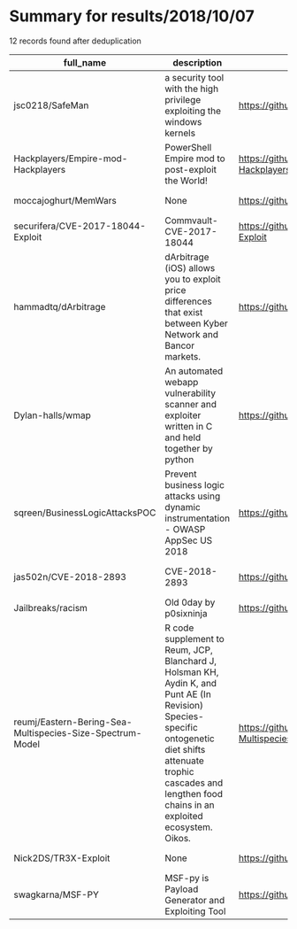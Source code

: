 
# Summary for results/2018/10/07
    
12 records found after deduplication

| full_name | description | html_url | matched_list | matched_count | pushed_at | size | stargazers_count | language | forks_count | vul_ids |
|-----------------------------------------------------------|----------------------------------------------------------------------------------------------------------------------------------------------------------------------------------------------------------------------------|------------------------------------------------------------------------------|----------------------|-----------------|---------------------------|--------|--------------------|------------|---------------|--------------------|
| jsc0218/SafeMan | a security tool with the high privilege exploiting the windows kernels | https://github.com/jsc0218/SafeMan | ['exploit'] | 1 | 2018-10-07 10:07:39+00:00 | 706 | 7 | C | 1 | [] |
| Hackplayers/Empire-mod-Hackplayers | PowerShell Empire mod to post-exploit the World! | https://github.com/Hackplayers/Empire-mod-Hackplayers | ['exploit'] | 1 | 2018-10-07 13:15:19+00:00 | 8915 | 122 | PowerShell | 40 | [] |
| moccajoghurt/MemWars | None | https://github.com/moccajoghurt/MemWars | ['exploit'] | 1 | 2018-10-07 14:05:33+00:00 | 37989 | 32 | C++ | 17 | [] |
| securifera/CVE-2017-18044-Exploit | Commvault-CVE-2017-18044 | https://github.com/securifera/CVE-2017-18044-Exploit | ['cve-2', 'exploit'] | 2 | 2018-10-07 18:12:55+00:00 | 8 | 3 | C++ | 5 | ['CVE-2017-18044'] |
| hammadtq/dArbitrage | dArbitrage (iOS) allows you to exploit price differences that exist between Kyber Network and Bancor markets. | https://github.com/hammadtq/dArbitrage | ['exploit'] | 1 | 2018-10-07 17:48:08+00:00 | 57137 | 5 | HTML | 2 | [] |
| Dylan-halls/wmap | An automated webapp vulnerability scanner and exploiter written in C and held together by python | https://github.com/Dylan-halls/wmap | ['exploit'] | 1 | 2018-10-07 14:14:01+00:00 | 151 | 1 | C | 0 | [] |
| sqreen/BusinessLogicAttacksPOC | Prevent business logic attacks using dynamic instrumentation - OWASP AppSec US 2018 | https://github.com/sqreen/BusinessLogicAttacksPOC | ['attack poc'] | 1 | 2018-10-07 06:50:21+00:00 | 4 | 1 | Ruby | 1 | [] |
| jas502n/CVE-2018-2893 | CVE-2018-2893 | https://github.com/jas502n/CVE-2018-2893 | ['cve-2'] | 1 | 2018-10-07 09:53:54+00:00 | 2737 | 10 | Python | 9 | ['CVE-2018-2893'] |
| Jailbreaks/racism | Old 0day by p0sixninja | https://github.com/Jailbreaks/racism | ['0day'] | 1 | 2018-10-07 15:08:11+00:00 | 235 | 2 | Roff | 2 | [] |
| reumj/Eastern-Bering-Sea-Multispecies-Size-Spectrum-Model | R code supplement to Reum, JCP, Blanchard J, Holsman KH, Aydin K, and Punt AE (In Revision) Species-specific ontogenetic diet shifts attenuate trophic cascades and lengthen food chains in an exploited ecosystem. Oikos. | https://github.com/reumj/Eastern-Bering-Sea-Multispecies-Size-Spectrum-Model | ['exploit'] | 1 | 2018-10-07 20:55:53+00:00 | 0 | 0 | | 0 | [] |
| Nick2DS/TR3X-Exploit | None | https://github.com/Nick2DS/TR3X-Exploit | ['exploit'] | 1 | 2018-10-07 21:25:04+00:00 | 0 | 0 | | 0 | [] |
| swagkarna/MSF-PY | MSF-py is Payload Generator and Exploiting Tool | https://github.com/swagkarna/MSF-PY | ['exploit'] | 1 | 2018-10-07 19:11:28+00:00 | 22 | 0 | | 0 | [] |
